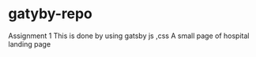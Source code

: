 # gatyby-repo
Assignment 1  This is done by using gatsby js ,css A small page of hospital landing page 
